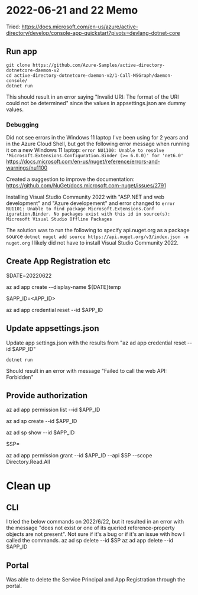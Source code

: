 # 2022-06-21 and 22 Memo
Tried:
https://docs.microsoft.com/en-us/azure/active-directory/develop/console-app-quickstart?pivots=devlang-dotnet-core

## Run app
```
git clone https://github.com/Azure-Samples/active-directory-dotnetcore-daemon-v2
cd active-directory-dotnetcore-daemon-v2/1-Call-MSGraph/daemon-console/
dotnet run
```
This should result in an error saying "Invalid URI: The format of the URI could not be determined" since the values in appsettings.json are dummy values.

### Debugging
Did not see errors in the Windows 11 laptop I've been using for 2 years and in the Azure Cloud Shell, but got the following error message when running it on a new Windows 11 laptop: `error NU1100: Unable to resolve 'Microsoft.Extensions.Configuration.Binder (>= 6.0.0)' for 'net6.0'`
https://docs.microsoft.com/en-us/nuget/reference/errors-and-warnings/nu1100

Created a suggestion to improve the documentation: https://github.com/NuGet/docs.microsoft.com-nuget/issues/2791

Installing Visual Studio Community 2022 with "ASP.NET and web development" and "Azure developement" and error changed to `error NU1101: Unable to find package Microsoft.Extensions.Conf
iguration.Binder. No packages exist with this id in source(s): Microsoft Visual Studio Offline Packages`

The solution was to run the following to specify api.nuget.org as a package source
`dotnet nuget add source https://api.nuget.org/v3/index.json -n nuget.org`
I likely did not have to install Visual Studio Community 2022.

## Create App Registration etc
$DATE=20220622

az ad app create --display-name ${DATE}temp

$APP_ID=<APP_ID>

az ad app credential reset --id $APP_ID

## Update appsettings.json
Update app settings.json with the results from "az ad app credential reset --id $APP_ID"

`dotnet run`

Should result in an error with message "Failed to call the web API: Forbidden"

## Provide authorization
az ad app permission list --id $APP_ID

az ad sp create --id $APP_ID

az ad sp show --id $APP_ID

$SP=<SP>

az ad app permission grant --id $APP_ID --api $SP --scope Directory.Read.All

# Clean up
## CLI
I tried the below commands on 2022/6/22, but it resulted in an error with the message "does not exist or one of its queried reference-property objects are not present". Not sure if it's a bug or if it's an issue with how I called the commands.
az ad sp delete --id $SP
az ad app delete --id $APP_ID
## Portal
Was able to delete the Service Principal and App Registration through the portal.